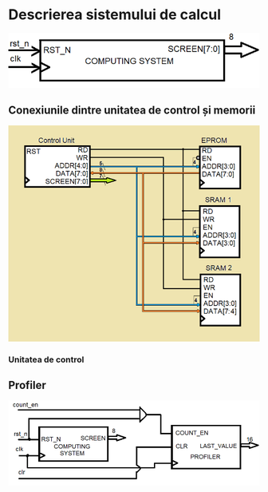 # Descrierea sistemului de calcul
![sistem](./sistem.bmp)
## Conexiunile dintre unitatea de control și memorii
![conexiuni](./SchemaBloc.bmp)
### Unitatea de control

## Profiler
![profiler](./profiler.bmp)